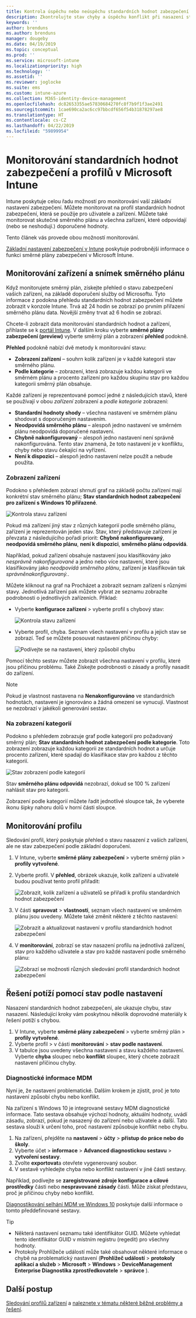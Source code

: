 ```yaml
---
title: Kontrola úspěchu nebo neúspěchu standardních hodnot zabezpečení v Microsoft Intune – Azure | Dokumentace Microsoftu
description: Zkontrolujte stav chyby a úspěchu konflikt při nasazení standardních hodnot zabezpečení pro uživatele a zařízení v Microsoft Intune MDM. Naleznete v části řešení potíží pomocí protokolů klienta a funkcí sestavy v Intune.
keywords: ''
author: brenduns
ms.author: brenduns
manager: dougeby
ms.date: 04/19/2019
ms.topic: conceptual
ms.prod: ''
ms.service: microsoft-intune
ms.localizationpriority: high
ms.technology: ''
ms.assetid: ''
ms.reviewer: joglocke
ms.suite: ems
ms.custom: intune-azure
ms.collection: M365-identity-device-management
ms.openlocfilehash: dc82653355ae57830684270fc8f7b9f1f3ae2491
ms.sourcegitcommit: 1cae690ca2ac6cc97bbcdf656f54b31878297ae8
ms.translationtype: HT
ms.contentlocale: cs-CZ
ms.lasthandoff: 04/22/2019
ms.locfileid: "59899954"
---
```

# <a name="monitor-security-baseline-and-profiles-in-microsoft-intune"></a>Monitorování standardních hodnot zabezpečení a profilů v Microsoft Intune  

Intune poskytuje celou řadu možností pro monitorování vaší základní nastavení zabezpečení. Můžete monitorovat na profil standardních hodnot zabezpečení, která se použije pro uživatele a zařízení. Můžete také monitorovat skutečné směrného plánu a všechna zařízení, které odpovídají (nebo se neshodují.) doporučené hodnoty.

Tento článek vás provede obou možností monitorování.

[Základní nastavení zabezpečení v Intune](security-baselines.md) poskytuje podrobnější informace o funkci směrné plány zabezpečení v Microsoft Intune.

## <a name="monitor-the-baseline-and-your-devices"></a>Monitorování zařízení a snímek směrného plánu  

Když monitorujete směrný plán, získejte přehled o stavu zabezpečení vašich zařízení, na základě doporučení služby od Microsoftu. Tyto informace z podokna přehledu standardních hodnot zabezpečení můžete zobrazit v konzole Intune.  Trvá až 24 hodin se zobrazí po prvním přiřazení směrného plánu data. Novější změny trvat až 6 hodin se zobrazí.  

Chcete-li zobrazit data monitorování standardních hodnot a zařízení, přihlaste se k [portál Intune](https://aka.ms/intuneportal). V dalším kroku vyberte **směrné plány zabezpečení (preview)** vyberte směrný plán a zobrazení **přehled** podokně.

**Přehled** podokně nabízí dvě metody k monitorování stavu:
- **Zobrazení zařízení** – souhrn kolik zařízení je v každé kategorii stav směrného plánu.  
- **Podle kategorie** – zobrazení, která zobrazuje každou kategorii ve směrném plánu a procento zařízení pro každou skupinu stav pro každou kategorii směrný plán obsahuje. 

Každé zařízení je reprezentované pomocí jedné z následujících stavů, které se používají v obou *zařízení* zobrazení a *podle kategorie* zobrazení:  
- **Standardní hodnoty shody** – všechna nastavení ve směrném plánu shodovat s doporučeným nastavením.
- **Neodpovídá směrného plánu** – alespoň jedno nastavení ve směrném plánu neodpovídá doporučené nastavení.
- **Chybně nakonfigurovaný** – alespoň jedno nastavení není správně nakonfigurována. Tento stav znamená, že toto nastavení je v konfliktu, chyby nebo stavu čekající na vyřízení.
- **Není k dispozici** – alespoň jedno nastavení nelze použít a nebude použita.


### <a name="device-view"></a>Zobrazení zařízení
Podokno s přehledem zobrazí shrnutí graf na základě počtu zařízení mají konkrétní stav směrného plánu; **Stav standardních hodnot zabezpečení pro zařízení s Windows 10 přiřazené**.  

![Kontrola stavu zařízení](./media/security-baselines-monitor/overview.png)

Pokud má zařízení jiný stav z různých kategorií podle směrného plánu, zařízení je reprezentován jeden stav. Stav, který představuje zařízení je převzata z následujícího pořadí priorit: **Chybně nakonfigurovaný**, **neodpovídá směrného plánu**, **není k dispozici**, **směrného plánu odpovídá**.  

Například, pokud zařízení obsahuje nastavení jsou klasifikovány jako *nesprávně nakonfigurované* a jedno nebo více nastavení, které jsou klasifikovány jako *neodpovídá směrného plánu*, zařízení je klasifikován tak *správněnakonfigurovaný.*.  

Můžete kliknout na graf na Procházet a zobrazit seznam zařízení s různými stavy. Jednotlivá zařízení pak můžete vybrat ze seznamu zobrazíte podrobnosti o jednotlivých zařízeních. Příklad:
- Vyberte **konfigurace zařízení** > vyberte profil s chybový stav:

  ![Kontrola stavu zařízení](./media/security-baselines-monitor/device-configuration-profile-list.png)

- Vyberte profil, chyba. Seznam všech nastavení v profilu a jejich stav se zobrazí. Teď se můžete posouvat nastavení příčinou chyby:

  ![Podívejte se na nastavení, který způsobil chybu](./media/security-baselines-monitor/profile-with-error-status.png)

Pomocí těchto sestav můžete zobrazit všechna nastavení v profilu, které jsou příčinou problému. Také Získejte podrobnosti o zásady a profily nasadit do zařízení.

> [!NOTE]
> Pokud je vlastnost nastavena na **Nenakonfigurováno** ve standardních hodnotách, nastavení je ignorováno a žádná omezení se vynucují. Vlastnost se nezobrazí v jakékoli generování sestav.

### <a name="per-category-view"></a>Na zobrazení kategorií
Podokno s přehledem zobrazuje graf podle kategorií pro požadovaný směrný plán; **Stav standardních hodnot zabezpečení podle kategorie**.  Toto zobrazení zobrazuje každou kategorii ze standardních hodnot a určuje procento zařízení, které spadají do klasifikace stav pro každou z těchto kategorií. 
 
![Stav zobrazení podle kategorií](./media/security-baselines-monitor/monitor-baseline-per-category.png)

Stav **směrného plánu odpovídá** nezobrazí, dokud se 100 % zařízení nahlásit stav pro kategorii.   

Zobrazení podle kategorií můžete řadit jednotlivé sloupce tak, že vyberete ikonu šipky nahoru dolů v horní části sloupce.  


## <a name="monitor-the-profile"></a>Monitorování profilu

Sledování profil, který poskytuje přehled o stavu nasazení z vašich zařízení, ale ne stav zabezpečení podle základní doporučení.

1. V Intune, vyberte **směrné plány zabezpečení** > vyberte směrný plán > **profily vytvořené**.

2. Vyberte profil. V **přehled**, obrázek ukazuje, kolik zařízení a uživatelé budou používat tento profil přiřadit:

    ![Zobrazit, kolik zařízení a uživatelů se přiřadí k profilu standardních hodnot zabezpečení](./media/security-baselines-monitor/existing-profile-overview.png)

3. V části **spravovat** > **vlastnosti**, seznam všech nastavení ve směrném plánu jsou uvedeny. Můžete také změnit některé z těchto nastavení:

    ![Zobrazit a aktualizovat nastavení v profilu standardních hodnot zabezpečení](./media/security-baselines-monitor/manage-settings.png)

4. V **monitorování**, zobrazí se stav nasazení profilu na jednotlivá zařízení, stav pro každého uživatele a stav pro každé nastavení podle směrného plánu:

    ![Zobrazí se možnosti různých sledování profil standardních hodnot zabezpečení](./media/security-baselines-monitor/monitor-status-options.png)

## <a name="troubleshoot-using-per-setting-status"></a>Řešení potíží pomocí stav podle nastavení

Nasazení standardních hodnot zabezpečení, ale ukazuje chybu, stav nasazení. Následující kroky vám poskytnou několik doprovodné materiály k řešení potíží s chybou.

1. V Intune, vyberte **směrné plány zabezpečení** > vyberte směrný plán > **profily vytvořené**.
2. Vyberte profil > v části **monitorování** > **stav podle nastavení**.
3. V tabulce jsou uvedeny všechna nastavení a stavu každého nastavení. Vyberte **chyba** sloupec nebo **konflikt** sloupec, který chcete zobrazit nastavení příčinou chyby.

### <a name="mdm-diagnostic-information"></a>Diagnostické informace MDM

Nyní je, že nastavení problematické. Dalším krokem je zjistit, proč je toto nastavení způsobí chybu nebo konflikt. 

Na zařízení s Windows 10 je integrované sestavy MDM diagnostické informace. Tato sestava obsahuje výchozí hodnoty, aktuální hodnoty, uvádí zásadu, zobrazí, pokud je nasazený do zařízení nebo uživatele a další. Tato sestava slouží k určení toho, proč nastavení způsobuje konflikt nebo chybu.

1. Na zařízení, přejděte na **nastavení** > **účty** > **přístup do práce nebo do školy**.
2. Vyberte účet > **informace** > **Advanced diagnostickou sestavu** > **vytvoření sestavy**.
3. Zvolte **exportovat**a otevřete vygenerovaný soubor.
4. V sestavě vyhledejte chyba nebo konflikt nastavení v jiné části sestavy.

  Například, podívejte se **zaregistrované zdroje konfigurace a cílové prostředky** části nebo **nespravované zásady** části. Může získat představu, proč je příčinou chyby nebo konflikt.

[Diagnostikování selhání MDM ve Windows 10](https://docs.microsoft.com/windows/client-management/mdm/diagnose-mdm-failures-in-windows-10) poskytuje další informace o tomto předdefinované sestavy.

> [!TIP]
> - Některá nastavení seznamu také identifikátor GUID. Můžete vyhledat tento identifikátor GUID v místním registru (regedit) pro všechny hodnoty.
> - Protokoly Prohlížeče událostí může také obsahovat některé informace o chybě na problematický nastavení (**Prohlížeč událostí** > **protokoly aplikací a služeb**  >   **Microsoft** > **Windows** > **DeviceManagement Enterprise Diagnostika zprostředkovatele** > **správce** ).

## <a name="next-steps"></a>Další postup

[Sledování profilů zařízení](device-profile-monitor.md) a [naleznete v tématu některé běžné problémy a řešení](device-profile-troubleshoot.md).
